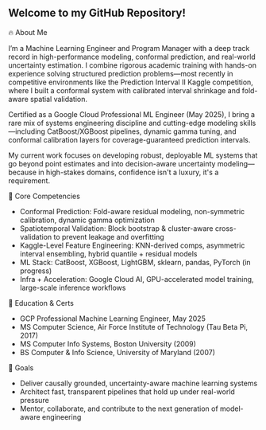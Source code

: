 ## Welcome to my GitHub Repository!
<!--
**LEDazzio01/LEDazzio01** is a ✨ _special_ ✨ repository because its `README.md` (this file) appears on your GitHub profile.

Here are some ideas to get you started:

- 🔭 I’m currently working on ...
- 🌱 I’m currently learning ...
- 👯 I’m looking to collaborate on ...
- 🤔 I’m looking for help with ...
- 💬 Ask me about ...
- 📫 How to reach me: ...
- 😄 Pronouns: ...
- ⚡ Fun fact: ...
-->
🔥 About Me

I’m a Machine Learning Engineer and Program Manager with a deep track record in high-performance modeling, conformal prediction, and real-world uncertainty estimation. I combine rigorous academic training with hands-on experience solving structured prediction problems—most recently in competitive environments like the Prediction Interval II Kaggle competition, where I built a conformal system with calibrated interval shrinkage and fold-aware spatial validation.

Certified as a Google Cloud Professional ML Engineer (May 2025), I bring a rare mix of systems engineering discipline and cutting-edge modeling skills—including CatBoost/XGBoost pipelines, dynamic gamma tuning, and conformal calibration layers for coverage-guaranteed prediction intervals.

My current work focuses on developing robust, deployable ML systems that go beyond point estimates and into decision-aware uncertainty modeling—because in high-stakes domains, confidence isn't a luxury, it's a requirement.

🎯 Core Competencies
- Conformal Prediction: Fold-aware residual modeling, non-symmetric calibration, dynamic gamma optimization
- Spatiotemporal Validation: Block bootstrap & cluster-aware cross-validation to prevent leakage and overfitting
- Kaggle-Level Feature Engineering: KNN-derived comps, asymmetric interval ensembling, hybrid quantile + residual models
- ML Stack: CatBoost, XGBoost, LightGBM, sklearn, pandas, PyTorch (in progress)
- Infra + Acceleration: Google Cloud AI, GPU-accelerated model training, large-scale inference workflows

🧠 Education & Certs
- GCP Professional Machine Learning Engineer, May 2025
- MS Computer Science, Air Force Institute of Technology (Tau Beta Pi, 2017)
- MS Computer Info Systems, Boston University (2009)
- BS Computer & Info Science, University of Maryland (2007)

🚀 Goals
- Deliver causally grounded, uncertainty-aware machine learning systems
- Architect fast, transparent pipelines that hold up under real-world pressure
- Mentor, collaborate, and contribute to the next generation of model-aware engineering
